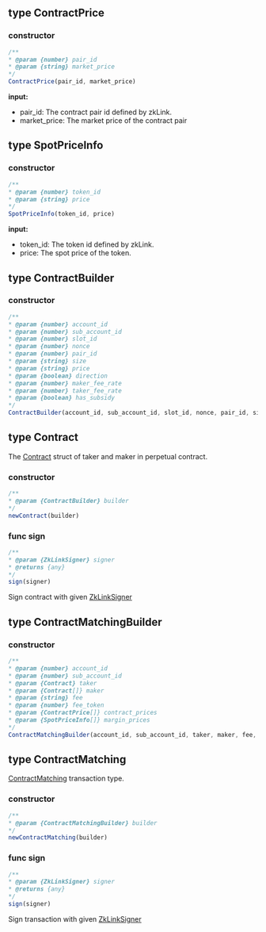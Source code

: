 ## type ContractPrice

### constructor

```javascript
/**
* @param {number} pair_id
* @param {string} market_price
*/
ContractPrice(pair_id, market_price)
```

**input:**
* pair_id: The contract pair id defined by zkLink.
* market_price: The market price of the contract pair

## type SpotPriceInfo

### constructor

```javascript
/**
* @param {number} token_id
* @param {string} price
*/
SpotPriceInfo(token_id, price)
```

**input:**
* token_id: The token id defined by zkLink.
* price: The spot price of the token.

## type ContractBuilder

### constructor

```javascript
/**
* @param {number} account_id
* @param {number} sub_account_id
* @param {number} slot_id
* @param {number} nonce
* @param {number} pair_id
* @param {string} size
* @param {string} price
* @param {boolean} direction
* @param {number} maker_fee_rate
* @param {number} taker_fee_rate
* @param {boolean} has_subsidy
*/
ContractBuilder(account_id, sub_account_id, slot_id, nonce, pair_id, size, price, direction, maker_fee_rate, taker_fee_rate, has_subsidy)
```

## type Contract
The [Contract](../../../api-and-sdk/data-types/transaction/contract\_matching.md) struct of taker and maker in perpetual contract.

### constructor

```javascript
/**
* @param {ContractBuilder} builder
*/
newContract(builder)
```

### func sign

```javascript
/**
* @param {ZkLinkSigner} signer
* @returns {any}
*/
sign(signer)
```

Sign contract with given [ZkLinkSigner](../signer.md#type-zklinksigner)

## type ContractMatchingBuilder

### constructor

```javascript
/**
* @param {number} account_id
* @param {number} sub_account_id
* @param {Contract} taker
* @param {Contract[]} maker
* @param {string} fee
* @param {number} fee_token
* @param {ContractPrice[]} contract_prices
* @param {SpotPriceInfo[]} margin_prices
*/
ContractMatchingBuilder(account_id, sub_account_id, taker, maker, fee, fee_token, contract_prices, margin_prices)
```

## type ContractMatching
[ContractMatching](../../../api-and-sdk/data-types/transaction/contract\_matching.md) transaction type.

### constructor

```javascript
/**
* @param {ContractMatchingBuilder} builder
*/
newContractMatching(builder)
```

### func sign

```javascript
/**
* @param {ZkLinkSigner} signer
* @returns {any}
*/
sign(signer)
```

Sign transaction with given [ZkLinkSigner](../signer.md#type-zklinksigner)
